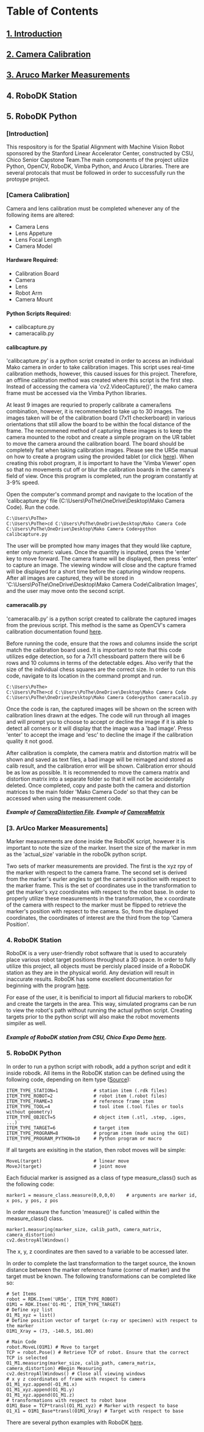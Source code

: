 # Table of Contents
## [1. Introduction](#introduction)
## [2. Camera Calibration](#camera-calibration)
## [3. Aruco Marker Measurements](#3.-aruco-marker-measurements)
## 4. RoboDK Station
## 5. RoboDK Python

### [Introduction]
This respository is for the Spatial Alignment with Machine Vision Robot sponsored by the Stanford Linear Accelerator Center, constructed by CSU, Chico Senior Capstone Team.The main components of the project utilize Python, OpenCV, RoboDK, Vimba Python, and Aruco Libraries. There are several protocals that must be followed in order to successfully run the protoype project. 

### [Camera Calibration]
Camera and lens calibration must be completed whenever any of the following items are altered:
- Camera Lens
- Lens Appeture
- Lens Focal Length
- Camera Model

#### Hardware Required:
- Calibration Board
- Camera
- Lens
- Robot Arm 
- Camera Mount

#### Python Scripts Required:
- calibcapture.py
- cameracalib.py

#### calibcapture.py
'calibcapture.py' is a python script created in order to access an individual Mako camera in order to take calibration images. This script uses real-time calibration methods, however, this caused issues for this project. Therefore, an offline calibration method was created where this script is the first step. Instead of accessing the camera via 'cv2.VideoCapture()', the mako camera frame must be accessed via the Vimba Python libraries. 

At least 9 images are requried to properly calibrate a camera/lens combination, however, it is recommended to take up to 30 images. The images taken will be of the calibration board (7x11 checkerboard) in various orientations that still allow the board to be within the focal distance of the frame. The recommened method of capturing these images is to keep the camera mounted to the robot and create a simple program on the UR tablet to move the camera around the calibration board. The board should be completely flat when taking calibration images. Please see the UR5e manual on how to create a program using the provided tablet (or click [here](https://github.com/mcabral5/SLAC-Project-Info/blob/main/UR5e_User_Manual.pdf)). 
When creating this robot program, it is important to have the 'Vimba Viewer' open so that no movements cut off or blur the calibration boards in the camera's field of view. Once this program is completed, run the program constantly at 3-9% speed.

Open the computer's command prompt and navigate to the location of the 'calibcapture.py' file (C:\Users\PoThe\OneDrive\Desktop\Mako Camera Code). Run the code. 
```
C:\Users\PoThe>
C:\Users\PoThe>cd C:\Users\PoThe\OneDrive\Desktop\Mako Camera Code
C:\Users\PoThe\OneDrive\Desktop\Mako Camera Code>python calibcapture.py
```
The user will be prompted how many images that they would like capture, enter only numeric values. Once the quantity is inputted, press the 'enter' key to move forward. The camera frame will be displayed, then press 'enter' to capture an image. The viewing window will close and the capture framed will be displayed for a short time before the capturing window reopens. 
After all images are captured, they will be stored in 'C:\Users\PoThe\OneDrive\Desktop\Mako Camera Code\Calibration Images', and the user may move onto the second script.

#### cameracalib.py
'cameracalib.py' is a python script created to calibrate the captured images from the previous script. This method is the same as OpenCV's camera calibration documentation found [here](https://docs.opencv.org/4.x/dc/dbb/tutorial_py_calibration.html).

Before running the code, ensure that the rows and columns inside the script match the calibration board used. It is important to note that this code utilizes edge detection, so for a 7x11 chessboard pattern there will be 6 rows and 10 columns in terms of the detectable edges. Also verify that the size of the individual chess squares are the correct size. 
In order to run this code, navigate to its location in the command prompt and run. 
```
C:\Users\PoThe>
C:\Users\PoThe>cd C:\Users\PoThe\OneDrive\Desktop\Mako Camera Code
C:\Users\PoThe\OneDrive\Desktop\Mako Camera Code>python cameracalib.py
```
Once the code is ran, the captured images will be shown on the screen with calibration lines drawn at the edges. The code will run through all images and will prompt you to choose to accept or decline the image if it is able to detect all corners or it will display that the image was a 'bad image'. Press 'enter' to accept the image and 'esc' to decline the image if the calibration quality it not good.

After calibration is complete, the camera matrix and distortion matrix will be shown and saved as text files, a bad image will be reimaged and stored as calib result, and the calibration error will be shown. Calibration error should be as low as possible. 
It is recommended to move the camera matrix and distortion matrix into a separate folder so that it will not be accidentally deleted. Once completed, copy and paste both the camera and distortion matrices to the main folder 'Mako Camera Code' so that they can be accessed when using the measurement code.

##### Example of [CameraDistortion File](https://github.com/mcabral5/SLAC-Project-Info/blob/main/cameraDistortion.txt). Example of [CameraMatrix](https://github.com/mcabral5/SLAC-Project-Info/blob/main/cameraMatrix.txt)

### [3. ArUco Marker Measurements]
Marker measurements are done inside the RoboDK script, however it is important to note the size of the marker. Insert the size of the marker in mm as the 'actual_size' variable in the roboDk python script. 

Two sets of marker measurements are provided. The first is the xyz rpy of the marker with respect to the camera frame. The second set is derived from the marker's eurler angles to get the camera's position with respect to the marker frame. This is the set of coordinates use in the transformation to get the marker's xyz coordinates with respect to the robot base. In order to properly utilize these measurements in the transformation, the x coordinate of the camera with respect to the marker must be flipped to retrieve the marker's position with repsect to the camera. So, from the displayed coordinates, the coordinates of interest are the third from the top 'Camera Position'. 

### 4. RoboDK Station
RoboDK is a very user-friendly robot software that is used to accurately place various robot target positions throughout a 3D space. In order to fully utilize this project, all objects must be percisly placed inside of a RoboDK station as they are in the physical world. Any deviation will result in inaccurate results. RoboDK has some excellent documentation for beginning with the program [here](https://www.youtube.com/c/RoboDK3D/playlists).

For ease of the user, it is benificial to import all fiducial markers to roboDK and create the targets in the area. This way, simulated programs can be run to view the robot's path without running the actual python script. Creating targets prior to the python script will also make the robot movements simpiler as well. 

##### Example of RoboDK station from CSU, Chico Expo Demo [here](https://github.com/mcabral5/SLAC-Project-Info/blob/main/CSU%20Expo%20Station.rdk).

### 5. RoboDK Python
In order to run a python script with robodk, add a python script and edit it inside robodk. All items in the RoboDK station can be defined using the following code, depending on item type ([Source](https://robodk.com/doc/en/PythonAPI/robodk.html#robolink-py)):

```
ITEM_TYPE_STATION=1             # station item (.rdk files)
ITEM_TYPE_ROBOT=2               # robot item (.robot files)
ITEM_TYPE_FRAME=3               # reference frame item
ITEM_TYPE_TOOL=4                # tool item (.tool files or tools without geometry)
ITEM_TYPE_OBJECT=5              # object item (.stl, .step, .iges, ...)
ITEM_TYPE_TARGET=6              # target item
ITEM_TYPE_PROGRAM=8             # program item (made using the GUI)
ITEM_TYPE_PROGRAM_PYTHON=10     # Python program or macro
```
If all targets are exisiting in the station, then robot moves will be simple:
```
MoveL(target)                   # linear move
MoveJ(target)                   # joint move
```

Each fiducial marker is assigned as a class of type measure_class() such as the following code:
```
marker1 = measure_class.measure(0,0,0,0)    # arguments are marker id, x pos, y pos, z pos
```
In order measure the function 'measure()' is called within the measure_class() class.

```
marker1.measuring(marker_size, calib_path, camera_matrix, camera_distortion)
cv2.destroyAllWindows()
```
The x, y, z coordinates are then saved to a variable to be accessed later. 

In order to complete the last transformation to the target source, the known distance between the marker reference frame (corner of marker) and the target must be known. The following transformations can be completed like so:

```
# Set Items
robot = RDK.Item('UR5e', ITEM_TYPE_ROBOT)
O1M1 = RDK.Item('O1-M1', ITEM_TYPE_TARGET)
# Define xyz list
O1_M1_xyz = list()
# Define position vector of target (x-ray or specimen) with respect to the marker
O1M1_Xray = (73, -140.5, 161.00)

# Main Code
robot.MoveL(O1M1) # Move to target
TCP = robot.Pose() # Retrieve TCP of robot. Ensure that the correct TCP is selected 
O1_M1.measuring(marker_size, calib_path, camera_matrix, camera_distortion) #Begin Measuring
cv2.destroyAllWindows() # Close all viewing windows
# x y z coordinates of frame with respect to camera
O1_M1_xyz.append(-O1_M1.x) 
O1_M1_xyz.append(O1_M1.y)
O1_M1_xyz.append(O1_M1.z)
# transformations with respect to robot base
O1M1_Base = TCP*transl(O1_M1_xyz) # Marker with respect to base
O1_X1 = O1M1_Base*transl(O1M1_Xray) # Target with respect to base
```
There are several python examples with RoboDK [here](https://robodk.com/doc/en/PythonAPI/index.html). 
